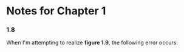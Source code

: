 # Notes for Chapter 1  

### 1.8 
When I'm attempting to realize **figure 1.9**, the following error occurs:
[](https://github.com/difficulttopickaname/i_guess_this_is_it/blob/java_beginner/Intro_to_Java_Programming_10th/Pictures/jl_c1_8_error_package_1.png)
